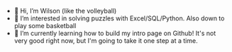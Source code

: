 - 👋 Hi, I’m Wilson (like the volleyball)
- 👀 I’m interested in solving puzzles with Excel/SQL/Python. Also down to play some basketball
- 🌱 I’m currently learning how to build my intro page on Github! It's not very good right now, but I'm going to take it one step at a time.


<!---
wilsonwkwong88/wilsonwkwong88 is a ✨ special ✨ repository because its `README.md` (this file) appears on your GitHub profile.
You can click the Preview link to take a look at your changes.
--->
